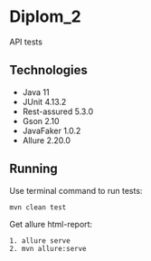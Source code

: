 # Diplom_2
API tests
## Technologies
- Java 11
- JUnit 4.13.2
- Rest-assured 5.3.0
- Gson 2.10
- JavaFaker 1.0.2
- Allure 2.20.0
## Running
Use terminal command to run tests:
   ```
   mvn clean test
   ```
Get allure html-report:
   ```
   1. allure serve
   2. mvn allure:serve
   ```
